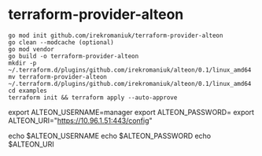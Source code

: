 # terraform-provider-alteon


```
go mod init github.com/irekromaniuk/terraform-provider-alteon
go clean --modcache (optional)
go mod vendor 
go build -o terraform-provider-alteon
mkdir -p ~/.terraform.d/plugins/github.com/irekromaniuk/alteon/0.1/linux_amd64
mv terraform-provider-alteon ~/.terraform.d/plugins/github.com/irekromaniuk/alteon/0.1/linux_amd64
cd examples
terraform init && terraform apply --auto-approve
```


export ALTEON_USERNAME=manager
export ALTEON_PASSWORD=
export ALTEON_URI="https://10.96.1.51:443/config"

echo $ALTEON_USERNAME
echo $ALTEON_PASSWORD
echo $ALTEON_URI